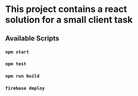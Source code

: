 # This project contains a react solution for a small client task

## Available Scripts

### `npm start`

### `npm test`

### `npm run build`

### `firebase deploy`
